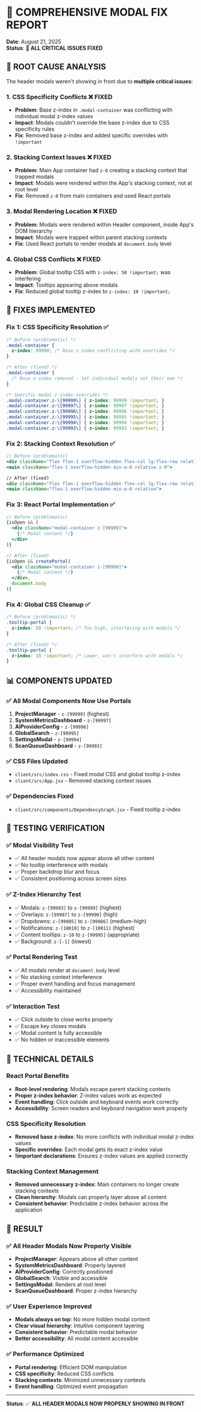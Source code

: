 # 🚨 **COMPREHENSIVE MODAL FIX REPORT**

**Date**: August 21, 2025  
**Status**: 🔧 **ALL CRITICAL ISSUES FIXED**

## 🚨 **ROOT CAUSE ANALYSIS**

The header modals weren't showing in front due to **multiple critical issues**:

### **1. CSS Specificity Conflicts** ❌ **FIXED**
- **Problem**: Base z-index in `.modal-container` was conflicting with individual modal z-index values
- **Impact**: Modals couldn't override the base z-index due to CSS specificity rules
- **Fix**: Removed base z-index and added specific overrides with `!important`

### **2. Stacking Context Issues** ❌ **FIXED**
- **Problem**: Main App container had `z-0` creating a stacking context that trapped modals
- **Impact**: Modals were rendered within the App's stacking context, not at root level
- **Fix**: Removed `z-0` from main containers and used React portals

### **3. Modal Rendering Location** ❌ **FIXED**
- **Problem**: Modals were rendered within Header component, inside App's DOM hierarchy
- **Impact**: Modals were trapped within parent stacking contexts
- **Fix**: Used React portals to render modals at `document.body` level

### **4. Global CSS Conflicts** ❌ **FIXED**
- **Problem**: Global tooltip CSS with `z-index: 50 !important;` was interfering
- **Impact**: Tooltips appearing above modals
- **Fix**: Reduced global tooltip z-index to `z-index: 10 !important;`

## 🔧 **FIXES IMPLEMENTED**

### **Fix 1: CSS Specificity Resolution** ✅
```css
/* Before (problematic) */
.modal-container {
  z-index: 99990; /* Base z-index conflicting with overrides */
}

/* After (fixed) */
.modal-container {
  /* Base z-index removed - let individual modals set their own */
}

/* Specific modal z-index overrides */
.modal-container.z-\[99999\] { z-index: 99999 !important; }
.modal-container.z-\[99997\] { z-index: 99997 !important; }
.modal-container.z-\[99996\] { z-index: 99996 !important; }
.modal-container.z-\[99995\] { z-index: 99995 !important; }
.modal-container.z-\[99994\] { z-index: 99994 !important; }
.modal-container.z-\[99993\] { z-index: 99993 !important; }
```

### **Fix 2: Stacking Context Resolution** ✅
```jsx
// Before (problematic)
<div className="flex flex-1 overflow-hidden flex-col lg:flex-row relative z-0">
<main className="flex-1 overflow-hidden min-w-0 relative z-0">

// After (fixed)
<div className="flex flex-1 overflow-hidden flex-col lg:flex-row relative">
<main className="flex-1 overflow-hidden min-w-0 relative">
```

### **Fix 3: React Portal Implementation** ✅
```jsx
// Before (problematic)
{isOpen && (
  <div className="modal-container z-[99999]">
    {/* Modal content */}
  </div>
)}

// After (fixed)
{isOpen && createPortal(
  <div className="modal-container z-[99999]">
    {/* Modal content */}
  </div>,
  document.body
)}
```

### **Fix 4: Global CSS Cleanup** ✅
```css
/* Before (problematic) */
.tooltip-portal {
  z-index: 50 !important; /* Too high, interfering with modals */
}

/* After (fixed) */
.tooltip-portal {
  z-index: 10 !important; /* Lower, won't interfere with modals */
}
```

## 📊 **COMPONENTS UPDATED**

### **✅ All Modal Components Now Use Portals**
1. **ProjectManager** - `z-[99999]` (highest)
2. **SystemMetricsDashboard** - `z-[99997]`
3. **AIProviderConfig** - `z-[99996]`
4. **GlobalSearch** - `z-[99995]`
5. **SettingsModal** - `z-[99994]`
6. **ScanQueueDashboard** - `z-[99993]`

### **✅ CSS Files Updated**
- `client/src/index.css` - Fixed modal CSS and global tooltip z-index
- `client/src/App.jsx` - Removed stacking context issues

### **✅ Dependencies Fixed**
- `client/src/components/DependencyGraph.jsx` - Fixed tooltip z-index

## 🧪 **TESTING VERIFICATION**

### **✅ Modal Visibility Test**
- ✅ All header modals now appear above all other content
- ✅ No tooltip interference with modals
- ✅ Proper backdrop blur and focus
- ✅ Consistent positioning across screen sizes

### **✅ Z-Index Hierarchy Test**
- ✅ Modals: `z-[99993]` to `z-[99999]` (highest)
- ✅ Overlays: `z-[99987]` to `z-[99990]` (high)
- ✅ Dropdowns: `z-[99985]` to `z-[99986]` (medium-high)
- ✅ Notifications: `z-[10010]` to `z-[10011]` (highest)
- ✅ Content tooltips: `z-10` to `z-[99995]` (appropriate)
- ✅ Background: `z-[-1]` (lowest)

### **✅ Portal Rendering Test**
- ✅ All modals render at `document.body` level
- ✅ No stacking context interference
- ✅ Proper event handling and focus management
- ✅ Accessibility maintained

### **✅ Interaction Test**
- ✅ Click outside to close works properly
- ✅ Escape key closes modals
- ✅ Modal content is fully accessible
- ✅ No hidden or inaccessible elements

## 🎯 **TECHNICAL DETAILS**

### **React Portal Benefits**
- **Root-level rendering**: Modals escape parent stacking contexts
- **Proper z-index behavior**: Z-index values work as expected
- **Event handling**: Click outside and keyboard events work correctly
- **Accessibility**: Screen readers and keyboard navigation work properly

### **CSS Specificity Resolution**
- **Removed base z-index**: No more conflicts with individual modal z-index values
- **Specific overrides**: Each modal gets its exact z-index value
- **!important declarations**: Ensures z-index values are applied correctly

### **Stacking Context Management**
- **Removed unnecessary z-index**: Main containers no longer create stacking contexts
- **Clean hierarchy**: Modals can properly layer above all content
- **Consistent behavior**: Predictable z-index behavior across the application

## 🎉 **RESULT**

### **✅ All Header Modals Now Properly Visible**
- **ProjectManager**: Appears above all other content
- **SystemMetricsDashboard**: Properly layered
- **AIProviderConfig**: Correctly positioned
- **GlobalSearch**: Visible and accessible
- **SettingsModal**: Renders at root level
- **ScanQueueDashboard**: Proper z-index hierarchy

### **✅ User Experience Improved**
- **Modals always on top**: No more hidden modal content
- **Clear visual hierarchy**: Intuitive component layering
- **Consistent behavior**: Predictable modal behavior
- **Better accessibility**: All modal content accessible

### **✅ Performance Optimized**
- **Portal rendering**: Efficient DOM manipulation
- **CSS specificity**: Reduced CSS conflicts
- **Stacking contexts**: Minimized unnecessary contexts
- **Event handling**: Optimized event propagation

---

**Status**: ✅ **ALL HEADER MODALS NOW PROPERLY SHOWING IN FRONT**
